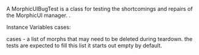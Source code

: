 A MorphicUIBugTest is a class for testing the shortcomings and repairs of the MorphicUI manager..Instance Variables	cases:		<aCollection>cases	- a list of morphs that may need to be deleted during teardown.	the tests are expected to fill this list it starts out empty by default.		